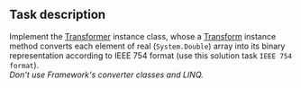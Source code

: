 ## Task description ##

Implement the [Transformer](TransformerTask/Transformer.cs#L8) instance class, whose a [Transform](TransformerTask/Transformer.cs#L17) instance method converts each element of real (`System.Double`) array into its binary representation according to IEEE 754 format (use this solution task `IEEE 754 format`).   
_Don't use Framework's converter classes and LINQ._